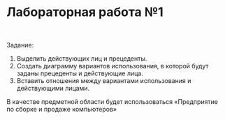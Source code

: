 <h1><b>Лабораторная работа №1</h1></b> <br>

Задание: <br>
1. Выделить действующих лиц и прецеденты. <br>
2. Создать диаграмму вариантов использования, в которой будут заданы 
прецеденты и действующие лица. <br>
3. Вставить отношения между вариантами использования и
действующими лицами. <br>

В качестве предметной области будет использоваться «Предприятие по сборке и продаже компьютеров» <br>
